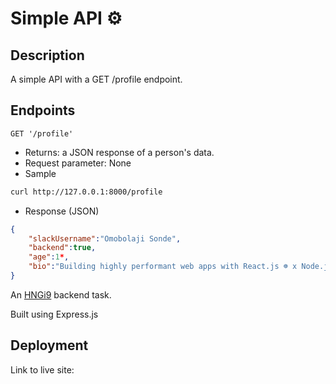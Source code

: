 # Simple API ⚙

## Description
A simple API with a GET /profile endpoint.

## Endpoints
`GET '/profile'`
- Returns: a JSON response of a person's data.
- Request parameter: None
- Sample
```bash
curl http://127.0.0.1:8000/profile
```
- Response (JSON)
```json
{
    "slackUsername":"Omobolaji Sonde",
    "backend":true,
    "age":1*,
    "bio":"Building highly performant web apps with React.js ☸ x Node.js ⚙"
}
```

An [HNGi9](https://internship.zuri.team/hngi9) backend task.

Built using Express.js

## Deployment
Link to live site: